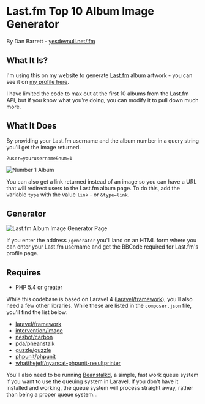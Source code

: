 # Last.fm Top 10 Album Image Generator
By Dan Barrett - [yesdevnull.net/lfm](http://yesdevnull.net/lfm)

## What It Is?
I'm using this on my website to generate [Last.fm](http://www.last.fm) album artwork - you can see it on [my profile here](http://last.fm/user/yesdevnull).

I have limited the code to max out at the first 10 albums from the Last.fm API, but if you know what you're doing, you can modify it to pull down much more.

## What It Does
By providing your Last.fm username and the album number in a query string you'll get the image returned.

```
?user=yourusername&num=1
```

![Number 1 Album](http://yesdevnull.net/wp-content/uploads/2014/03/number-one.jpg)

You can also get a link returned instead of an image so you can have a URL that will redirect users to the Last.fm album page.  To do this, add the variable `type` with the value `link` - or `&type=link`.

## Generator

![Last.fm Album Image Generator Page](http://yesdevnull.net/wp-content/uploads/2014/03/generator.png)

If you enter the address `/generator` you'll land on an HTML form where you can enter your Last.fm username and get the BBCode required for Last.fm's profile page.

## Requires

* PHP 5.4 or greater

While this codebase is based on Laravel 4 ([laravel/framework](https://github.com/laravel/framework)), you'll also need a few other libraries.  While these are listed in the `composer.json` file, you'll find the list below:

* [laravel/framework](https://github.com/laravel/framework)
* [intervention/image](https://github.com/Intervention/image)
* [nesbot/carbon](https://github.com/briannesbitt/Carbon)
* [pda/pheanstalk](https://github.com/pda/pheanstalk)
* [guzzle/guzzle](https://github.com/guzzle/guzzle)
* [phpunit/phpunit](https://github.com/sebastianbergmann/phpunit)
* [whatthejeff/nyancat-phpunit-resultprinter](https://github.com/whatthejeff/nyancat-phpunit-resultprinter)

You'll also need to be running [Beanstalkd](http://kr.github.io/beanstalkd/), a simple, fast work queue system if you want to use the queuing system in Laravel.  If you don't have it installed and working, the queue system will process straight away, rather than being a proper queue system...